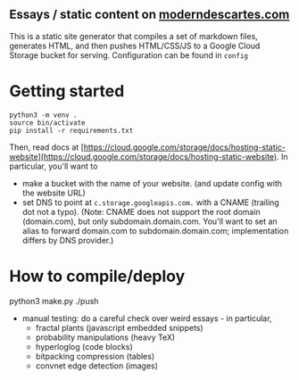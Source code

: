 ## Essays / static content on [moderndescartes.com](moderndescartes.com)

This is a static site generator that compiles a set of markdown files, generates HTML, and then pushes HTML/CSS/JS to a Google Cloud Storage bucket for serving. Configuration can be found in `config`

# Getting started
```
python3 -m venv .
source bin/activate
pip install -r requirements.txt
```

Then, read docs at [https://cloud.google.com/storage/docs/hosting-static-website](https://cloud.google.com/storage/docs/hosting-static-website). In particular, you'll want to

- make a bucket with the name of your website. (and update config with the website URL)
- set DNS to point at `c.storage.googleapis.com.` with a CNAME (trailing dot not a typo). (Note: CNAME does not support the root domain (domain.com), but only subdomain.domain.com. You'll want to set an alias to forward domain.com to subdomain.domain.com; implementation differs by DNS provider.)


# How to compile/deploy
python3 make.py
./push

- manual testing: do a careful check over weird essays - in particular,
    - fractal plants (javascript embedded snippets)
    - probability manipulations (heavy TeX)
    - hyperloglog (code blocks)
    - bitpacking compression (tables)
    - convnet edge detection (images)
